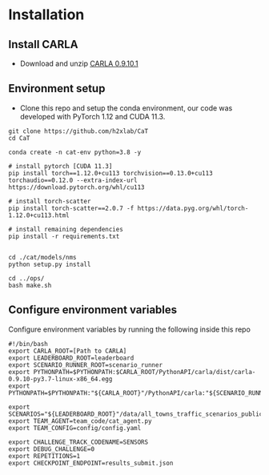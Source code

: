 # Installation

## Install CARLA
- Download and unzip [CARLA 0.9.10.1](https://github.com/carla-simulator/carla/releases/tag/0.9.10.1)

## Environment setup

- Clone this repo and setup the conda environment, our code was developed with PyTorch 1.12 and CUDA 11.3.
```
git clone https://github.com/h2xlab/CaT
cd CaT

conda create -n cat-env python=3.8 -y

# install pytorch [CUDA 11.3]
pip install torch==1.12.0+cu113 torchvision==0.13.0+cu113 torchaudio==0.12.0 --extra-index-url https://download.pytorch.org/whl/cu113

# install torch-scatter
pip install torch-scatter==2.0.7 -f https://data.pyg.org/whl/torch-1.12.0+cu113.html

# install remaining dependencies
pip install -r requirements.txt


cd ./cat/models/nms
python setup.py install

cd ../ops/
bash make.sh

```

## Configure environment variables

Configure environment variables by running the following inside this repo
```
#!/bin/bash
export CARLA_ROOT=[Path to CARLA]
export LEADERBOARD_ROOT=leaderboard
export SCENARIO_RUNNER_ROOT=scenario_runner
export PYTHONPATH=$PYTHONPATH:$CARLA_ROOT/PythonAPI/carla/dist/carla-0.9.10-py3.7-linux-x86_64.egg
export PYTHONPATH=$PYTHONPATH:"${CARLA_ROOT}"/PythonAPI/carla:"${SCENARIO_RUNNER_ROOT}":"${LEADERBOARD_ROOT}"

export SCENARIOS="${LEADERBOARD_ROOT}"/data/all_towns_traffic_scenarios_public.json
export TEAM_AGENT=team_code/cat_agent.py
export TEAM_CONFIG=config/config.yaml

export CHALLENGE_TRACK_CODENAME=SENSORS
export DEBUG_CHALLENGE=0
export REPETITIONS=1
export CHECKPOINT_ENDPOINT=results_submit.json
```
